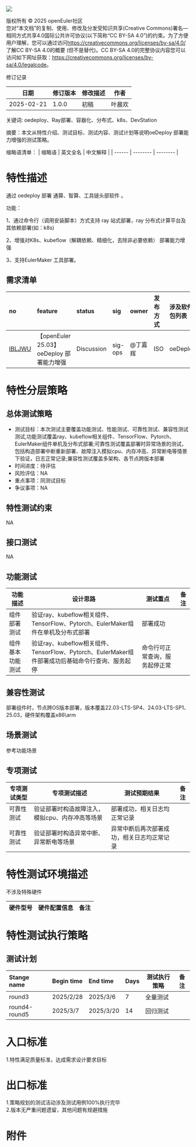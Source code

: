 ![](./images/image.png)

版权所有 © 2025 openEuler社区  
您对“本文档”的复制、使用、修改及分发受知识共享(Creative Commons)署名—相同方式共享4.0国际公共许可协议(以下简称“CC BY-SA
4.0”)的约束。为了方便用户理解，您可以通过访问<https://creativecommons.org/licenses/by-sa/4.0/>了解CC BY-SA 4.0的概要 (但不是替代)。CC BY-SA
4.0的完整协议内容您可以访问如下网址获取：<https://creativecommons.org/licenses/by-sa/4.0/legalcode>。

 修订记录

| 日期 | 修订版本     | 修改描述  | 作者 |
| ---- | ----------- | -------- | ---- |
| 2025-02-21 |  1.0.0    |  初稿     | 叶晨欢 |

关键词:  oedeploy、Ray部署、容器化、分布式、k8s、DevStation

摘要：本文从特性介绍、测试目标、测试内容、测试计划等说明oeDeploy 部署能力增强的测试策略。

缩略语清单：
| 缩略语 | 英文全名 | 中文解释 |
| ------ | -------- | -------- |

# 特性描述
<!-- 主要介绍特性实现的背景、功能以及作用 -->

通过 oedeploy 部署 通算、智算、工具链头部软件 。

功能：

1、通过命令行（调用安装脚本）方式支持 ray 站式部署，ray 分布式计算平台及其依赖部署(如：k8s)

2、增强对K8s、kubeflow（解耦依赖、精细化，去除非必要依赖） 部署能力增强

3、支持EulerMaker 工具部署。

## 需求清单
|no|feature|status|sig|owner|发布方式|涉及软件包列表|
|:----|:---|:---|:--|:----|:----|:----|
|[IBLJWU](https://gitee.com/openeuler/release-management/issues/IBLJWU?from=project-issue)| 【openEuler 25.03】oeDeploy 部署能力增强 | Discussion |  sig-ops | 	@丁嘉辉 | ISO  | oeDeploy |



# 特性分层策略
## 总体测试策略
<!-- 主要描述特性的整体测试策略，主要开展哪些测试(接口/功能/场景/专项) -->

- 测试目标：本次测试主要覆盖功能测试、性能测试、可靠性测试、兼容性测试测试,功能测试覆盖ray、kubeflow相关组件、TensorFlow、Pytorch、EulerMaker组件单机及分布式部署;可靠性测试覆盖部署时异常场景的测试，包括构造部署中断重新部署、故障注入模拟cpu、内存冲高、异常断电等情景下验证，日志正常记录;兼容性测试覆盖多架构、各节点跨版本部署
- 时间进度：待评估
- 风险评估：NA
- 重点事项：同测试目标
- 争议事项：NA

## 特性测试约束
<!-- 主要描述特性测试的约束条件 -->

NA

## 接口测试
<!-- 主要描述接口级测试策略及测试设计思路 -->

NA

## 功能测试
<!-- 主要描述特性提供的功能的测试策略及测试思路 -->

| 功能描述 | 设计思路 | 测试重点 | 备注 |
| ------- | ------- | ------- | ---- |
| 组件部署测试 | 验证ray、kubeflow相关组件、TensorFlow、Pytorch、EulerMaker组件在单机及分布式部署| 部署成功 |      |
| 组件基本功能测试 | 验证ray、kubeflow相关组件、TensorFlow、Pytorch、EulerMaker组件部署成功后基础命令行查询、服务起停 |   命令行可正常查询，服务起停正常  | |


## 兼容性测试
部署组件时，节点跨OS版本部署，版本覆盖22.03-LTS-SP4、24.03-LTS-SP1、25.03，硬件架构覆盖x86\arm

## 场景测试
<!-- 主要描述对特性使用的主要场景的测试策略及测试思路 -->

参考功能场景

## 专项测试
<!-- 主要描述其他专项测试,如安全测试 稳定性测试 性能测试 兼容性测试等 -->

| 专项测试类型 |专项测试描述 | 测试预期结果 | 备注|
| -------- | ------------ | ---- |----|
| 可靠性测试 |验证部署时构造故障注入，模拟cpu、内存冲高等场景 | 部署成功，相关日志均正常记录  | |
| 可靠性测试 |验证部署时构造异常中断、异常断电等场景 | 异常中断后再次部署成功，相关日志均正常记录  | |



# 特性测试环境描述
<!-- 主要描述执行测试的硬件信息 -->
不涉及特殊硬件

| 硬件型号 | 硬件配置信息 | 备注 |
| -------- | ------------ | ---- |

# 特性测试执行策略

## 测试计划
<!-- 测试执行策略主要描述该轮次执行的分层策略中的测试项 -->

| Stange name   | Begin time | End time   | Days | 测试执行策略                   | 备注   |
| :------------ | :--------- | :--------- | ---- | ----------------------------- | ------ |
|     round3     |  2025/2/28        |2025/3/6       |     7|                    全量测试           |        |
|     round4-round5         |   2025/3/7         |  2025/3/20         |14      |   回归测试                           |        |

# 入口标准  
1.特性满足质量标准，达成需求设计要求目标

# 出口标准  
1.策略规划的测试活动涉及测试用例100%执行完毕  
2.版本无严重问题遗留，其他问题有规避措施

# 附件
